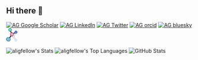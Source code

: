 ## Hi there 👋

[![AG Google Scholar](https://img.shields.io/badge/Google_Scholar-cornflowerblue?style=for-the-badge&logo=google-scholar&logoColor=white&logoSize=auto)](https://scholar.google.com/citations?user=VyC0UtIAAAAJ&hl=en)
[![AG LinkedIn](https://img.shields.io/badge/LinkedIn-steelblue?style=for-the-badge&logo=linkedin&logoColor=white&logoSize=auto)](https://www.linkedin.com/in/ali-goodfellow-11b531283/)
[![AG Twitter](https://img.shields.io/badge/Twitter-darkslategray?style=for-the-badge&logo=X&logoColor=white&logoSize=auto)](https://x.com/ali_goodfellow)
[![AG orcid](https://img.shields.io/badge/orcid-forestgreen?style=for-the-badge&logo=orcid&logoColor=white&logoSize=auto)](https://orcid.org/0000-0002-0064-5007)
[![AG bluesky](https://img.shields.io/badge/bluesky-dodgerblue?style=for-the-badge&logo=bluesky&logoColor=white&logoSize=auto)](https://bsky.app/profile/aligoodfellow.bsky.social)
<img src="./assets/logo.png" alt="a logo" width="30"/>


![aligfellow's Stats](https://github-readme-stats.vercel.app/api?username=aligfellow&theme=default&show_icons=true&hide_border=false&count_private=true)
![aligfellow's Top Languages](https://github-readme-stats.vercel.app/api/top-langs/?username=aligfellow&theme=default&show_icons=true&hide_border=false&layout=compact)
![GitHub Stats](https://github-readme-stats.vercel.app/api/top-langs/?username=aligfellow&theme=default&show_icons=true&hide_border=false&layout=compact)
<!--
**aligfellow/aligfellow** is a ✨ _special_ ✨ repository because its `README.md` (this file) appears on your GitHub profile.

Here are some ideas to get you started:

- 🔭 I’m currently working on ...
- 🌱 I’m currently learning ...
- 👯 I’m looking to collaborate on ...
- 🤔 I’m looking for help with ...
- 💬 Ask me about ...
- 📫 How to reach me: ...
- 😄 Pronouns: ...
- ⚡ Fun fact: ...

Badges made at https://shields.io/badges, using 
-->
